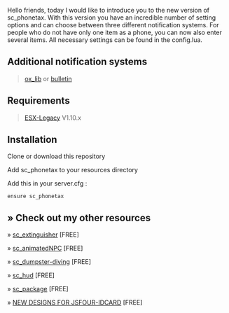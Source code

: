 Hello friends, today I would like to introduce you to the new version of sc_phonetax. With this version you have an incredible number of setting options and can choose between three different notification systems. For people who do not have only one item as a phone, you can now also enter several items. All necessary settings can be found in the config.lua.  

## Additional notification systems

> [ox_lib](https://github.com/overextended/ox_lib)
or
> [bulletin](https://github.com/Mobius1/bulletin)

## Requirements

> [ESX-Legacy](https://github.com/esx-framework/esx-legacy) V1.10.x

## Installation
Clone or download this repository

Add sc_phonetax to your resources directory

Add this in your server.cfg :
```
ensure sc_phonetax
```
## » Check out my other resources
» [sc_extinguisher](https://forum.cfx.re/t/release-extinguisher-esx/5183025) [FREE]

» [sc_animatedNPC](https://forum.cfx.re/t/free-animatednpc-standalone/5151612/14) [FREE]

» [sc_dumpster-diving](https://forum.cfx.re/t/release-dumpster-diving-esx/5169846) [FREE]

» [sc_hud](https://forum.cfx.re/t/release-simplehud-esx/5169589) [FREE]

» [sc_package](https://forum.cfx.re/t/release-packages-esx/5178229) [FREE]

» [ NEW DESIGNS FOR JSFOUR-IDCARD](https://forum.cfx.re/t/release-new-designs-for-jsfour-idcard/5173429) [FREE]
